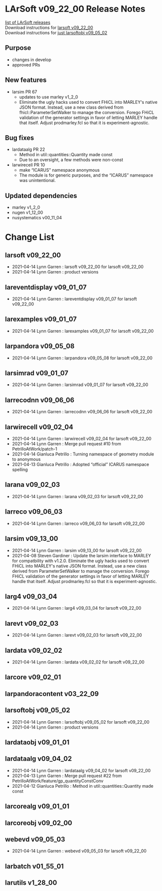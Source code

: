 # LArSoft v09_22_00 Release Notes



[list of LArSoft releases](LArSoft_release_list)  
Download instructions for [larsoft v09_22_00](https://scisoft.fnal.gov/scisoft/bundles/larsoft/v09_22_00/larsoft-v09_22_00.html)  
Download instructions for [just larsoftobj v09_05_02](https://scisoft.fnal.gov/scisoft/bundles/larsoftobj/v09_05_02/larsoftobj-v09_05_02.html)

## Purpose

-   changes in develop
-   approved PRs

## New features

-   larsim PR 67
    -   updates to use marley v1_2_0
    -   Eliminate the ugly hacks used to convert FHiCL into MARLEY's native JSON format. Instead, use a new class derived from fhicl::ParameterSetWalker to manage the conversion. Forego FHiCL validation of the generator settings in favor of letting MARLEY handle that itself. Adjust prodmarley.fcl so that it is experiment-agnostic.

## Bug fixes

-   lardataalg PR 22
    -   Method in util::quantities::Quantity made const
    -   Due to an oversight, a few methods were non-const
-   larwirecell PR 10
    -   make “ICARUS” namespace anonymous
    -   The module is for generic purposes, and the “ICARUS” namespace was unintentional.

## Updated dependencies

-   marley v1_2_0
-   nugen v1_12_00
-   nusystematics v00_11_04

# Change List

## larsoft v09_22_00

-   2021-04-14 Lynn Garren : larsoft v09_22_00 for larsoft v09_22_00
-   2021-04-14 Lynn Garren : product versions

## lareventdisplay v09_01_07

-   2021-04-14 Lynn Garren : lareventdisplay v09_01_07 for larsoft v09_22_00

## larexamples v09_01_07

-   2021-04-14 Lynn Garren : larexamples v09_01_07 for larsoft v09_22_00

## larpandora v09_05_08

-   2021-04-14 Lynn Garren : larpandora v09_05_08 for larsoft v09_22_00

## larsimrad v09_01_07

-   2021-04-14 Lynn Garren : larsimrad v09_01_07 for larsoft v09_22_00

## larrecodnn v09_06_06

-   2021-04-14 Lynn Garren : larrecodnn v09_06_06 for larsoft v09_22_00

## larwirecell v09_02_04

-   2021-04-14 Lynn Garren : larwirecell v09_02_04 for larsoft v09_22_00
-   2021-04-14 Lynn Garren : Merge pull request \#10 from PetrilloAtWork/patch-1
-   2021-04-14 Gianluca Petrillo : Turning namespace of geometry module to anonymous
-   2021-04-13 Gianluca Petrillo : Adopted “official” ICARUS namespace spelling

## larana v09_02_03

-   2021-04-14 Lynn Garren : larana v09_02_03 for larsoft v09_22_00

## larreco v09_06_03

-   2021-04-14 Lynn Garren : larreco v09_06_03 for larsoft v09_22_00

## larsim v09_13_00

-   2021-04-14 Lynn Garren : larsim v09_13_00 for larsoft v09_22_00
-   2021-04-08 Steven Gardiner : Update the larsim interface to MARLEY for compatbility with v1.2.0. Eliminate the ugly hacks used to convert FHiCL into MARLEY's native JSON format. Instead, use a new class derived from ParameterSetWalker to manage the conversion. Forego FHiCL validation of the generator settings in favor of letting MARLEY handle that itself. Adjust prodmarley.fcl so that it is experiment-agnostic.

## larg4 v09_03_04

-   2021-04-14 Lynn Garren : larg4 v09_03_04 for larsoft v09_22_00

## larevt v09_02_03

-   2021-04-14 Lynn Garren : larevt v09_02_03 for larsoft v09_22_00

## lardata v09_02_02

-   2021-04-14 Lynn Garren : lardata v09_02_02 for larsoft v09_22_00

## larcore v09_02_01

## larpandoracontent v03_22_09

## larsoftobj v09_05_02

-   2021-04-14 Lynn Garren : larsoftobj v09_05_02 for larsoft v09_22_00
-   2021-04-14 Lynn Garren : product versions

## lardataobj v09_01_01

## lardataalg v09_04_02

-   2021-04-14 Lynn Garren : lardataalg v09_04_02 for larsoft v09_22_00
-   2021-04-13 Lynn Garren : Merge pull request \#22 from PetrilloAtWork/feature/gp_quantityConstConv
-   2021-04-12 Gianluca Petrillo : Method in util::quantities::Quantity made const

## larcorealg v09_01_01

## larcoreobj v09_02_00

## webevd v09_05_03

-   2021-04-14 Lynn Garren : webevd v09_05_03 for larsoft v09_22_00

## larbatch v01_55_01

## larutils v1_28_00
